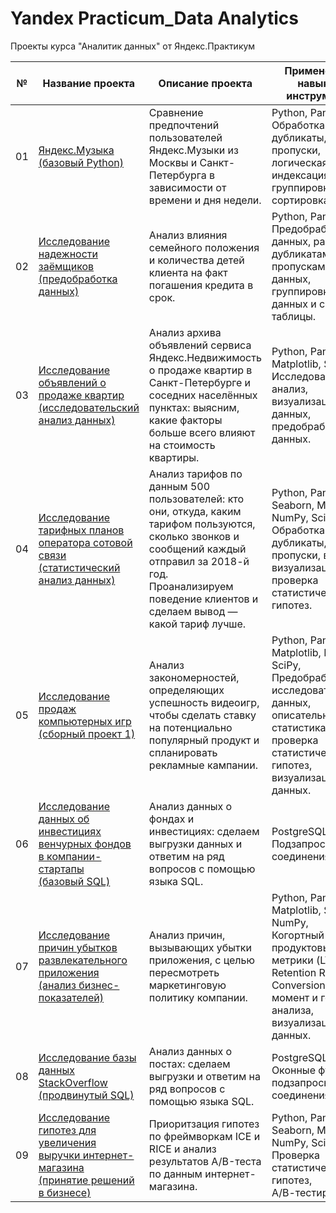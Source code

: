 # Yandex Practicum_Data Analytics
Проекты курса "Аналитик данных" от Яндекс.Практикум 
			
№   | Название проекта | Описание проекта | Применённые навыки и инструменты
------------- | ------------- | ------------- | -------------
01  | [Яндекс.Музыка<br>(базовый Python)](https://github.com/RomanTre/Yandex_Practicum_Data_Analytics/tree/main/01%20-%20%D0%91%D0%B0%D0%B7%D0%BE%D0%B2%D1%8B%D0%B9%20Python) | Сравнение предпочтений пользователей Яндекс.Музыки из Москвы и Санкт-Петербурга в зависимости от времени и дня недели.  | Python, Pandas, <br> Обработка данных, дубликаты, пропуски, логическая индексация, группировка, сортировка.
02  | [Исследование надежности заёмщиков<br>(предобработка данных)](https://github.com/RomanTre/Yandex_Practicum_Data_Analytics/tree/main/02%20-%20%D0%9F%D1%80%D0%B5%D0%B4%D0%BE%D0%B1%D1%80%D0%B0%D0%B1%D0%BE%D1%82%D0%BA%D0%B0%20%D0%B4%D0%B0%D0%BD%D0%BD%D1%8B%D1%85)  | Анализ влияния семейного положения и количества детей клиента на факт погашения кредита в срок.  | Python, Pandas, <br> Предобработка данных, работа с дубликатами и пропусками данных, группировка данных и сводные таблицы.
03  | [Исследование объявлений о продаже квартир<br>(исследовательский анализ данных)](https://github.com/RomanTre/Yandex_Practicum_Data_Analytics/tree/main/03%20-%20%D0%98%D1%81%D1%81%D0%BB%D0%B5%D0%B4%D0%BE%D0%B2%D0%B0%D1%82%D0%B5%D0%BB%D1%8C%D1%81%D0%BA%D0%B8%D0%B9%20%D0%B0%D0%BD%D0%B0%D0%BB%D0%B8%D0%B7%20%D0%B4%D0%B0%D0%BD%D0%BD%D1%8B%D1%85)  | Анализ архива объявлений сервиса Яндекс.Недвижимость о продаже квартир в Санкт-Петербурге и соседних населённых пунктах: выясним, какие факторы больше всего влияют на стоимость квартиры. | Python, Pandas, Matplotlib, Seaborn, <br> Исследовательский анализ, визуализация данных, предобработка данных.
04  | [Исследование тарифных планов оператора сотовой связи<br>(cтатистический  анализ данных)](https://github.com/RomanTre/Yandex_Practicum_Data_Analytics/tree/main/04%20-%20%D0%A1%D1%82%D0%B0%D1%82%D0%B8%D1%81%D1%82%D0%B8%D1%87%D0%B5%D1%81%D0%BA%D0%B8%D0%B9%20%D0%B0%D0%BD%D0%B0%D0%BB%D0%B8%D0%B7%20%D0%B4%D0%B0%D0%BD%D0%BD%D1%8B%D1%85)  | Анализ тарифов по данным 500 пользователей: кто они, откуда, каким тарифом пользуются, сколько звонков и сообщений каждый отправил за 2018-й год.<br> Проанализируем поведение клиентов и сделаем вывод — какой тариф лучше. | Python, Pandas, Seaborn, Matplotlib, NumPy, SciPy, <br>Обработка данных: дубликаты, пропуски, выбросы; визуализация, проверка статистических гипотез.
05  | [Исследование продаж компьютерных игр<br>(сборный проект 1)](https://github.com/RomanTre/Yandex_Practicum_Data_Analytics/tree/main/05%20-%20%D0%A1%D0%B1%D0%BE%D1%80%D0%BD%D1%8B%D0%B9%20%D0%BF%D1%80%D0%BE%D0%B5%D0%BA%D1%82%201)  |  Анализ закономерностей, определяющих успешность видеоигр, чтобы сделать ставку на потенциально популярный продукт и спланировать рекламные кампании.  |  Python, Pandas, Matplotlib, NumPy, SciPy,<br> Предобработка и исследовательский данных, описательная статистика, проверка статистических гипотез, визуализация данных.
06  | [Исследование данных об инвестициях венчурных фондов в компании-стартапы<br>(базовый SQL)](https://github.com/RomanTre/Yandex_Practicum_Data_Analytics/tree/main/06%20-%20%D0%91%D0%B0%D0%B7%D0%BE%D0%B2%D1%8B%D0%B9%20SQL)  |  Анализ данных о фондах и инвестициях: сделаем выгрузки данных и ответим на ряд вопросов с помощью языка SQL. |  PostgreSQL,<br> Подзапросы, JOIN-соединения.
07  | [Исследование причин убытков развлекательного приложения<br>(анализ бизнес-показателей)](https://github.com/RomanTre/Yandex_Practicum_Data_Analytics/tree/main/07%20-%20%D0%90%D0%BD%D0%B0%D0%BB%D0%B8%D0%B7%20%D0%B1%D0%B8%D0%B7%D0%BD%D0%B5%D1%81-%D0%BF%D0%BE%D0%BA%D0%B0%D0%B7%D0%B0%D1%82%D0%B5%D0%BB%D0%B5%D0%B9)  |  Анализ причин, вызывающих убытки приложения, с целью пересмотреть маркетинговую политику компании. |  Python, Pandas, Matplotlib, Seaborn, NumPy,<br>Когортный анализ, продуктовые метрики (LTV, ROI, Retention Rate, Conversion Rate), момент и горизонт анализа, визуализация данных.
08 | [Исследование базы данных StackOverflow<br>(продвинутый SQL)](https://github.com/RomanTre/Yandex_Practicum_Data_Analytics/tree/main/08%20-%20%D0%9F%D1%80%D0%BE%D0%B4%D0%B2%D0%B8%D0%BD%D1%83%D1%82%D1%8B%D0%B9%20SQL)  | Анализ данных о постах: сделаем выгрузки и ответим на ряд вопросов с помощью языка SQL. |  PostgreSQL,<br> Оконные функции, подзапросы, JOIN-соединения.
09 | [Исследование гипотез для увеличения выручки интернет-магазина<br>(принятие решений в бизнесе)](https://github.com/RomanTre/Yandex_Practicum_Data_Analytics/tree/main/09%20-%20%D0%9F%D1%80%D0%B8%D0%BD%D1%8F%D1%82%D0%B8%D0%B5%20%D1%80%D0%B5%D1%88%D0%B5%D0%BD%D0%B8%D0%B9%20%D0%B2%20%D0%B1%D0%B8%D0%B7%D0%BD%D0%B5%D1%81%D0%B5)  | Приоритзация гипотез по фреймворкам ICE и RICE и анализ результатов A/B-теста по данным интернет-магазина. | Python, Pandas, Seaborn, Matplotlib, NumPy, SciPy,<br> Проверка статистических гипотез,<br> А/В-тестирование.

 
